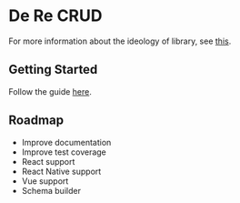 # De Re CRUD

For more information about the ideology of library, see [this](docs/ideology.md).

## Getting Started

Follow the guide [here](packages/core/README.md).

## Roadmap

- Improve documentation
- Improve test coverage
- React support
- React Native support
- Vue support
- Schema builder
